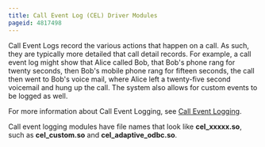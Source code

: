 ```yaml
---
title: Call Event Log (CEL) Driver Modules
pageid: 4817498
---
```


Call Event Logs record the various actions that happen on a call. As such, they are typically more detailed that call detail records. For example, a call event log might show that Alice called Bob, that Bob's phone rang for twenty seconds, then Bob's mobile phone rang for fifteen seconds, the call then went to Bob's voice mail, where Alice left a twenty-five second voicemail and hung up the call. The system also allows for custom events to be logged as well.


For more information about Call Event Logging, see [Call Event Logging](/Channel-Event-Logging).


Call event logging modules have file names that look like **cel\_xxxxx.so**, such as **cel\_custom.so** and **cel\_adaptive\_odbc.so**.

